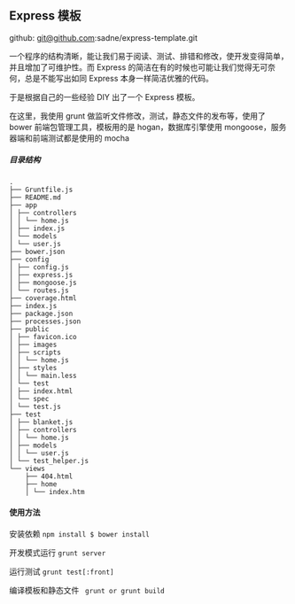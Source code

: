 Express 模板
----------

github: git@github.com:sadne/express-template.git

一个程序的结构清晰，能让我们易于阅读、测试、排错和修改，使开发变得简单，并且增加了可维护性。而 Express 的简洁在有的时候也可能让我们觉得无可奈何，总是不能写出如同 Express 本身一样简洁优雅的代码。

于是根据自己的一些经验 DIY 出了一个 Express 模板。

在这里，我使用 grunt 做监听文件修改，测试，静态文件的发布等，使用了 bower 前端包管理工具，模板用的是 hogan，数据库引擎使用 mongoose，服务器端和前端测试都是使用的 mocha

##### 目录结构 ####

```
.
├── Gruntfile.js
├── README.md
├── app
│ ├── controllers
│ │ └── home.js
│ ├── index.js
│ └── models
│ └── user.js
├── bower.json
├── config
│ ├── config.js
│ ├── express.js
│ ├── mongoose.js
│ └── routes.js
├── coverage.html
├── index.js
├── package.json
├── processes.json
├── public
│ ├── favicon.ico
│ ├── images
│ ├── scripts
│ │ └── home.js
│ ├── styles
│ │ └── main.less
│ └── test
│ ├── index.html
│ └── spec
│ └── test.js
├── test
│ ├── blanket.js
│ ├── controllers
│ │ └── home.js
│ ├── models
│ │ └── user.js
│ └── test_helper.js
└── views
    ├── 404.html
    ├── home
    │ └── index.htm

```

#### 使用方法 ####

安装依赖 ```npm install $ bower install```

开发模式运行 ```grunt server```

运行测试 ``` grunt test[:front] ```

编译模板和静态文件 ``` grunt or grunt build```



